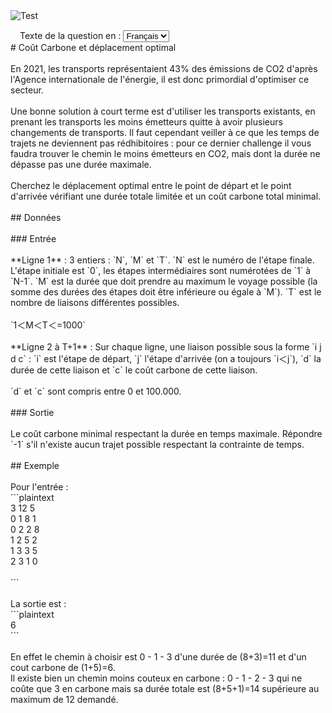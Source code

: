 <div id="question">
<img class="main_image" src="https://questionsacm.isograd.com/codecontest/fr/ygYNuqYQe2A9u8EPeda4u.png" alt="Test">
<div class="form-group inline  " style="padding:15px 0 0 15px;margin 0">
<label>Texte de la question en :</label>
<select onchange="ChangeQuestionTextDisplayLanguage();" id="txt_lan_id" name="txt_lan_id" class=" form-control">
<option value="2">Anglais</option>
<option value="1" selected="selected">Fran&ccedil;ais</option>
</select>
<div class="valid-feedback"><i class="fal fa-check-circle icon-right hide"></i></div>
<div class="invalid-feedback"><i class="fal fa-times-circle icon-wrong hide"></i></div>
</div>
<div class="question_text lan_1" style="padding-top:0;"># Coût Carbone et déplacement optimal<br />
<br />
En 2021, les transports représentaient 43% des émissions de CO2 d'après l'Agence internationale de l'énergie, il est donc primordial d'optimiser ce secteur. <br />
<br />
Une bonne solution à court terme est d'utiliser les transports existants, en prenant les transports les moins émetteurs quitte à avoir plusieurs changements de transports. Il faut cependant veiller à ce que les temps de trajets ne deviennent pas rédhibitoires : pour ce dernier challenge il vous faudra trouver le chemin le moins émetteurs en CO2, mais dont la durée ne dépasse pas une durée maximale.<br />
<br />
Cherchez le déplacement optimal entre le point de départ et le point d'arrivée vérifiant une durée totale limitée et un coût carbone total minimal.<br />
<br />
## Données<br />
<br />
### Entrée<br />
<br />
**Ligne 1** : 3 entiers : `N`, `M` et `T`. `N` est  le numéro de l'étape finale. L'étape initiale est `0`, les étapes intermédiaires sont numérotées de `1` à `N-1`. `M` est la durée que doit prendre au maximum le voyage possible (la somme des durées des étapes doit être inférieure ou égale à `M`). `T` est le nombre de liaisons différentes possibles.<br />
<br />
`1＜M＜T＜=1000`<br />
<br />
**Ligne 2 à T+1** : Sur chaque ligne, une liaison possible sous la forme `i j d c` : `i` est l'étape de départ, `j` l'étape d'arrivée (on a toujours `i＜j`), `d` la durée de cette liaison et `c` le coût carbone de cette liaison.<br />
<br />
`d` et `c` sont compris entre 0 et 100.000.<br />
<br />
### Sortie<br />
<br />
Le coût carbone minimal respectant la durée en temps maximale. Répondre `-1` s'il n'existe aucun trajet possible respectant la contrainte de temps.<br />
<br />
## Exemple<br />
<br />
Pour l'entrée :<br />
```plaintext<br />
3 12 5<br />
0 1 8 1 <br />
0 2 2 8<br />
1 2 5 2 <br />
1 3 3 5<br />
2 3 1 0<br />
<br />
```<br />
<br />
La sortie est :<br />
```plaintext<br />
6<br />
```<br />
<br />
En effet le chemin à choisir est 0 - 1 - 3 d'une durée de (8+3)=11 et d'un cout carbone de (1+5)=6.<br />
Il existe bien un chemin moins couteux en carbone : 0 - 1 - 2 - 3 qui ne coûte que 3 en carbone mais sa durée totale est (8+5+1)=14 supérieure au maximum de 12 demandé.<br />
<br />
</div>
